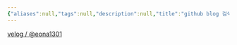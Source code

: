 ```yaml
---
{"aliases":null,"tags":null,"description":null,"title":"github blog 검색창 노출시키기 (TODO)","created":"2023-09-17T10:23:30","updated":"2024-03-22T09:12:45","dg-publish":true,"permalink":"/docs/github blog 검색창 노출시키기 (TODO)/","dgPassFrontmatter":true}
---
```


[velog / @eona1301](https://velog.io/@eona1301/Github-Blog-%EA%B2%80%EC%83%89%EC%B0%BD-%EB%85%B8%EC%B6%9C%EC%8B%9C%ED%82%A4%EA%B8%B0)
